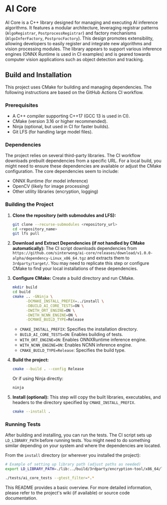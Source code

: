 # AI Core

AI Core is a C++ library designed for managing and executing AI inference algorithms. It features a modular architecture, leveraging registrar patterns (`AlgoRegistrar`, `PostprocessRegistrar`) and factory mechanisms (`AlgoInferFactory`, `PostprocFactory`). This design promotes extensibility, allowing developers to easily register and integrate new algorithms and vision processing modules. The library appears to support various inference engines (ONNX Runtime is used in CI examples) and is geared towards computer vision applications such as object detection and tracking.

## Build and Installation

This project uses CMake for building and managing dependencies. The following instructions are based on the GitHub Actions CI workflow.

### Prerequisites

*   A C++ compiler supporting C++17 (GCC 13 is used in CI).
*   CMake (version 3.16 or higher recommended).
*   Ninja (optional, but used in CI for faster builds).
*   Git LFS (for handling large model files).

### Dependencies

The project relies on several third-party libraries. The CI workflow downloads prebuilt dependencies from a specific URL. For a local build, you might need to ensure these dependencies are available or adjust the CMake configuration. The core dependencies seem to include:
*   ONNX Runtime (for model inference)
*   OpenCV (likely for image processing)
*   Other utility libraries (encryption, logging)

### Building the Project

1.  **Clone the repository (with submodules and LFS):**
    ```bash
    git clone --recurse-submodules <repository_url>
    cd <repository_name>
    git lfs pull
    ```

2.  **Download and Extract Dependencies (if not handled by CMake automatically):**
    The CI script downloads dependencies from `https://github.com/sinterwong/ai-core/releases/download/v1.0.0-alpha/dependency-Linux_x86_64.tgz` and extracts them to `3rdparty/target/`. You may need to replicate this step or configure CMake to find your local installations of these dependencies.

3.  **Configure CMake:**
    Create a build directory and run CMake.
    ```bash
    mkdir build
    cd build
    cmake .. -GNinja \
          -DCMAKE_INSTALL_PREFIX=../install \
          -DBUILD_AI_CORE_TESTS=ON \
          -DWITH_ORT_ENGINE=ON \
          -DWITH_NCNN_ENGINE=ON \
          -DCMAKE_BUILD_TYPE=Release
    ```
    *   `CMAKE_INSTALL_PREFIX`: Specifies the installation directory.
    *   `BUILD_AI_CORE_TESTS=ON`: Enables building of tests.
    *   `WITH_ORT_ENGINE=ON`: Enables ONNXRuntime inference engine.
    *   `WITH_NCNN_ENGINE=ON`: Enables NCNN inference engine.
    *   `CMAKE_BUILD_TYPE=Release`: Specifies the build type.

4.  **Build the project:**
    ```bash
    cmake --build . --config Release
    ```
    Or if using Ninja directly:
    ```bash
    ninja
    ```

5.  **Install (optional):**
    This step will copy the built libraries, executables, and headers to the directory specified by `CMAKE_INSTALL_PREFIX`.
    ```bash
    cmake --install .
    ```

### Running Tests

After building and installing, you can run the tests. The CI script sets up `LD_LIBRARY_PATH` before running tests. You might need to do something similar depending on your system and where the dependencies are located.

From the `install` directory (or wherever you installed the project):
```bash
# Example of setting up library path (adjust paths as needed)
export LD_LIBRARY_PATH=./lib:../build/3rdparty/encryption-tool/x86_64/lib:../build/3rdparty/logger/x86_64/lib:<path_to_onnxruntime>/lib:<path_to_opencv>/lib:$LD_LIBRARY_PATH

./tests/ai_core_tests --gtest_filter=*.*
```

This README provides a basic overview. For more detailed information, please refer to the project's wiki (if available) or source code documentation.
